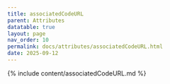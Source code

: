 ```yaml
---
title: associatedCodeURL
parent: Attributes
datatable: true
layout: page
nav_order: 10
permalink: docs/attributes/associatedCodeURL.html
date: 2025-09-12
---
```

{% include content/associatedCodeURL.md %}
